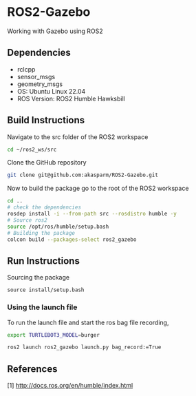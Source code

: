 # ROS2-Gazebo
Working with Gazebo using ROS2

## Dependencies

- rclcpp
- sensor_msgs
- geometry_msgs
- OS: Ubuntu Linux 22.04
- ROS Version: ROS2 Humble Hawksbill

## Build Instructions

Navigate to the src folder of the ROS2 workspace

```sh
cd ~/ros2_ws/src
```

Clone the GitHub repository

```sh
git clone git@github.com:akasparm/ROS2-Gazebo.git
```

Now to build the package go to the root of the ROS2 workspace

```sh
cd ..
# check the dependencies
rosdep install -i --from-path src --rosdistro humble -y
# Source ros2
source /opt/ros/humble/setup.bash
# Building the package
colcon build --packages-select ros2_gazebo
```

## Run Instructions
Sourcing the package
```
source install/setup.bash
```

### Using the launch file

To run the launch file and start the ros bag file recording,

```sh
export TURTLEBOT3_MODEL=burger
```
```sh
ros2 launch ros2_gazebo launch.py bag_record:=True
```


## References

[1] <http://docs.ros.org/en/humble/index.html>
